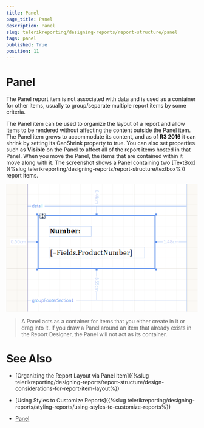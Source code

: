 ```yaml
---
title: Panel
page_title: Panel 
description: Panel
slug: telerikreporting/designing-reports/report-structure/panel
tags: panel
published: True
position: 11
---
```


# Panel

The Panel report item is not associated with data and is used as a container for other items, usually to group/separate multiple report items by some criteria. 

The Panel item can be used to organize the layout of a report and allow items to be rendered without affecting the content outside the Panel item. The Panel item grows to accommodate its content, and as of __R3 2016__ it can shrink by setting its CanShrink property to true. You can also set properties such as __Visible__ on the Panel to affect all of the report items hosted in that Panel. When you move the Panel, the items that are contained within it move along with it. The screenshot shows a Panel containing two [TextBox]({%slug telerikreporting/designing-reports/report-structure/textbox%}) report items. 

  ![](images/Panel.png)

> A Panel acts as a container for items that you either create in it or drag into it. If you draw a Panel around an item that already exists in the Report Designer, the Panel will not act as its container. 

# See Also

* [Organizing the Report Layout via Panel item]({%slug telerikreporting/designing-reports/report-structure/design-considerations-for-report-item-layout%})

* [Using Styles to Customize Reports]({%slug telerikreporting/designing-reports/styling-reports/using-styles-to-customize-reports%}) 

* [Panel](/reporting/api/Telerik.Reporting.Panel)
